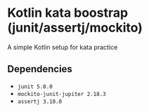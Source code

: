 # Kotlin kata boostrap (junit/assertj/mockito)

A simple Kotlin setup for kata practice

## Dependencies
- `junit 5.0.0`
- `mockito-junit-jupiter 2.18.3`
- `assertj 3.10.0`